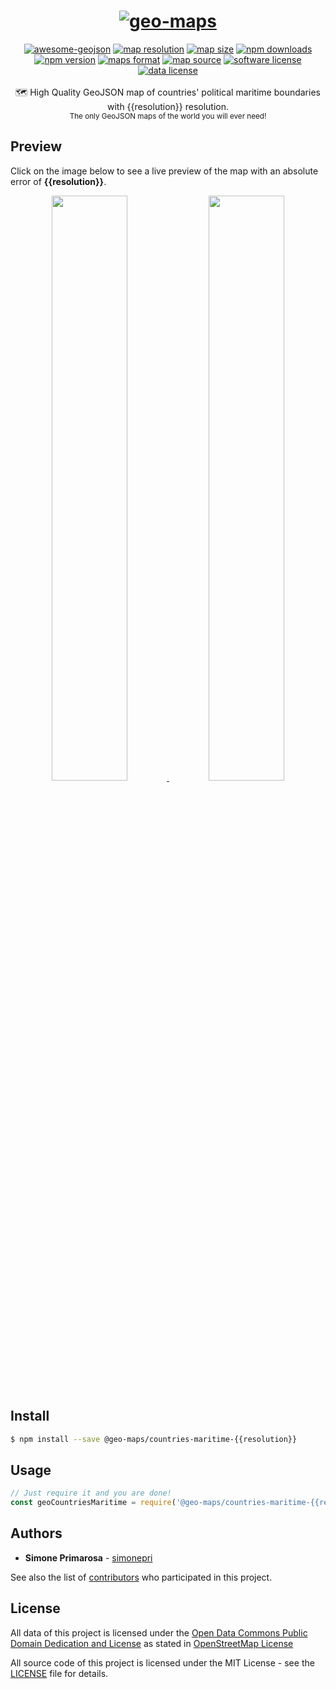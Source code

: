 <h1 align="center">
  <a href="https://github.com/simonepri/geo-maps"><img src="https://raw.githubusercontent.com/simonepri/geo-maps/rework/media/geo-maps.jpg" alt="geo-maps" /></a>
</h1>
<div align="center">
  <a href="https://github.com/tmcw/awesome-geojson"><img src="https://awesome.re/mentioned-badge.svg" alt="awesome-geojson" /></a>
  <a href="https://github.com/simonepri/geo-maps/tree/rework#countries-maritime"><img src="https://img.shields.io/badge/resolution-{{resolution}}-f1c40f.svg" alt="map resolution" /></a>
  <a href="https://github.com/simonepri/geo-maps/tree/rework#countries-maritime"><img src="https://badges.herokuapp.com/size/npm/@geo-maps/countries-maritime-{{resolution}}/world.geo.json" alt="map size" /></a>
  <a href="https://www.npmjs.com/package/@geo-maps/countries-maritime-{{resolution}}"><img src="https://img.shields.io/npm/dm/@geo-maps/countries-maritime-{{resolution}}.svg" alt="npm downloads" /></a>
  <a href="https://www.npmjs.com/package/@geo-maps/countries-maritime-{{resolution}}"><img src="https://img.shields.io/npm/v/@geo-maps/countries-maritime-{{resolution}}.svg" alt="npm version" /></a>
  <a href="http://geojson.org/"><img src="https://img.shields.io/badge/format-GeoJSON-e67e22.svg" alt="maps format" /></a>
  <a href="http://www.openstreetmap.org/"><img src="https://img.shields.io/badge/source-OSM-2ecc71.svg" alt="map source" /></a>
  <a href="LICENSE"><img src="https://img.shields.io/github/license/simonepri/geo-maps.svg" alt="software license" /></a>
  <a href="https://opendatacommons.org/licenses/odbl/1.0/"><img src="https://img.shields.io/badge/license-ODbL-2980b9.svg" alt="data license" /></a>
</div>
<br />
<div align="center">
  🗺 High Quality GeoJSON map of countries' political maritime boundaries with {{resolution}} resolution.
</div>
<div align="center">
  <sub>
    The only GeoJSON maps of the world you will ever need!
  </sub>
</div>

## Preview
Click on the image below to see a live preview of the map with an absolute error
of **{{resolution}}**.  

<p align="center">
  <a alt="World Boundaries" href="http://mapshaper.org/?files=https://unpkg.com/@geo-maps/countries-maritime-{{resolution}}/map.geo.json">
    <img src="https://raw.githubusercontent.com/simonepri/geo-maps/rework/media/geo-maps-countries-maritime-shape.png" width ="49%"/>
  </a>
  <a alt="World Boundaries" href="http://geojson.io/#data=data:text/x-url,https://unpkg.com/@geo-maps/countries-maritime-{{resolution}}/map.geo.json">
    <img src="https://raw.githubusercontent.com/simonepri/geo-maps/rework/media/geo-maps-countries-maritime-hover.png" width ="49%"/>
  </a>
</p>

## Install
```bash
$ npm install --save @geo-maps/countries-maritime-{{resolution}}
```

## Usage
```javascript
// Just require it and you are done!
const geoCountriesMaritime = require('@geo-maps/countries-maritime-{{resolution}}');
```

## Authors
* **Simone Primarosa** - [simonepri](https://github.com/simonepri)

See also the list of [contributors](https://github.com/simonepri/geo-maps/contributors) who participated in this project.

## License
All data of this project is licensed under the [Open Data Commons Public Domain Dedication and License](https://opendatacommons.org/licenses/odbl/1.0/) as stated in [OpenStreetMap License](http://www.openstreetmap.org/copyright)

All source code of this project is licensed under the MIT License - see the [LICENSE](LICENSE) file for details.
